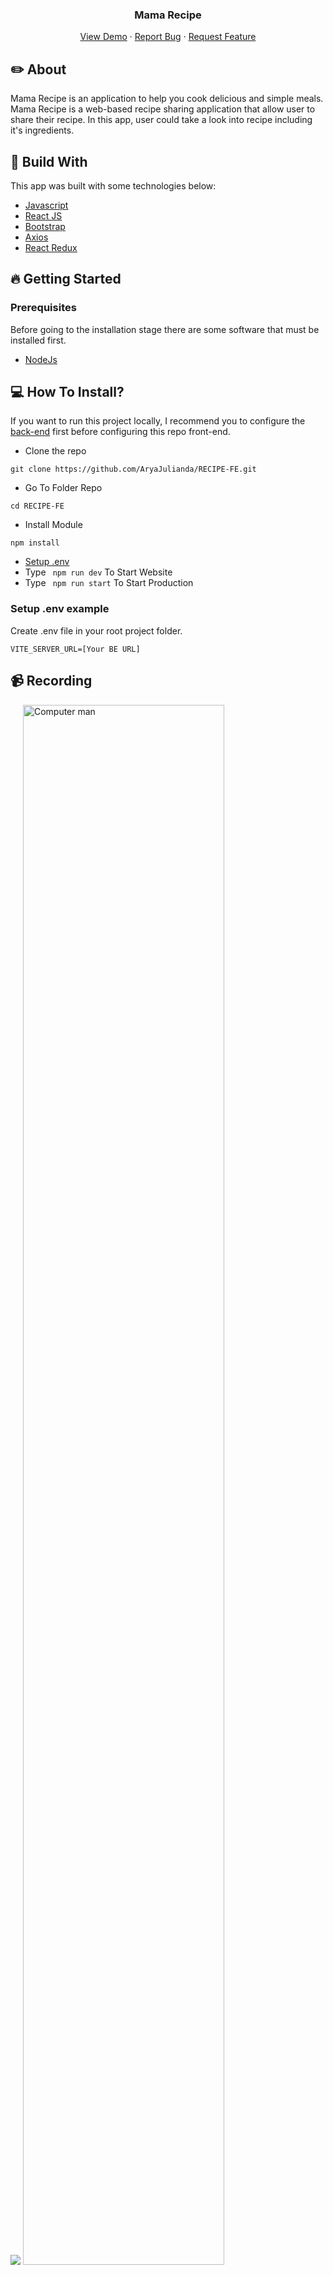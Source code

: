 <!-- <div id="top"></div> -->

<!-- PROJECT LOGO -->
<!-- <br /> -->
<div align="center">
  <h3 align="center">Mama Recipe</h3>

  <p align="center">
    <a href="https://e82c3767.mama-recipe.pages.dev/">View Demo</a>
    ·
    <a href="https://github.com/AryaJulianda/RECIPE-FE/issues">Report Bug</a>
    ·
    <a href="https://github.com/AryaJulianda/RECIPE-FE/issues">Request Feature</a>
  </p>
</div>



<!-- ABOUT THE PROJECT -->

## ✏️ About
Mama Recipe is an application to help you cook delicious and simple meals. Mama Recipe is a web-based recipe sharing application that allow user to share their recipe. In this app, user could take a look into recipe including it's ingredients.

## 🔖 Build With
This app was built with some technologies below:

- [Javascript](https://www.javascript.com/)
- [React JS](https://nextjs.org)
- [Bootstrap](https://www.npmjs.com/package/bootstrap)
- [Axios](https://axios-http.com/)
- [React Redux](https://react-redux.js.org/introduction/getting-started)

## 🔥 Getting Started

### Prerequisites

Before going to the installation stage there are some software that must be installed first.

- [NodeJs](https://nodejs.org/en/download/)


## 💻 How To Install?

If you want to run this project locally, I recommend you to configure the [back-end](https://github.com/AryaJulianda/RECIPE-BE) first before configuring this repo front-end.

- Clone the repo

```
git clone https://github.com/AryaJulianda/RECIPE-FE.git
```

- Go To Folder Repo

```
cd RECIPE-FE
```

- Install Module

```
npm install
```

- <a href="#setup-env">Setup .env</a>
- Type ` npm run dev` To Start Website
- Type ` npm run start` To Start Production

### Setup .env example

Create .env file in your root project folder.

```
VITE_SERVER_URL=[Your BE URL]

```

## 📹 Recording
![](https://github.com/AryaJulianda/RECIPE-FE/blob/main/demo_mama_recipe.gif)
<img src="https://github.com/AryaJulianda/RECIPE-FE/blob/main/demo_mama_recipe.gif" alt="Computer man" style="width:80%;">

## 🍻 Contributing

Contributions are what make the open source community such an amazing place to be learn, inspire, and create. Any contributions you make are **greatly appreciated**.

1. Fork the Project
2. Create your Feature Branch (`git checkout -b feature/AmazingFeature`)
3. Commit your Changes (`git commit -m 'Add some AmazingFeature'`)
4. Push to the Branch (`git push origin feature/AmazingFeature`)
5. Open a Pull Request


### 🚀 Related Project

* [`RECIPE BE`](https://github.com/AryaJulianda/RECIPE-BE)


### 👨‍💻 Author

* **Arya Julianda**

* Github: [@AryaJulianda](https://github.com/AryaJulianda)
* LinkedIn: [@Arya Julianda](https://www.linkedin.com/in/aryajulianda)

### Show your support

Give a ⭐️ if this project helped you!

***
Made by ❤️ 
